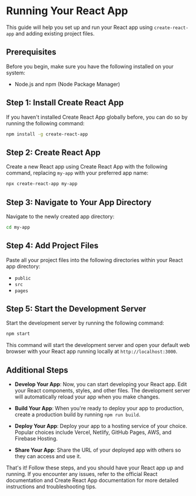 # Running Your React App

This guide will help you set up and run your React app using `create-react-app` and adding existing project files.

## Prerequisites

Before you begin, make sure you have the following installed on your system:

- Node.js and npm (Node Package Manager)

## Step 1: Install Create React App

If you haven't installed Create React App globally before, you can do so by running the following command:

```bash
npm install -g create-react-app
```

## Step 2: Create React App

Create a new React app using Create React App with the following command, replacing `my-app` with your preferred app name:

```bash
npx create-react-app my-app
```

## Step 3: Navigate to Your App Directory

Navigate to the newly created app directory:

```bash
cd my-app
```

## Step 4: Add Project Files

Paste all your project files into the following directories within your React app directory:
- `public`
- `src`
- `pages`

## Step 5: Start the Development Server

Start the development server by running the following command:

```bash
npm start
```

This command will start the development server and open your default web browser with your React app running locally at `http://localhost:3000`.

## Additional Steps

- **Develop Your App**: Now, you can start developing your React app. Edit your React components, styles, and other files. The development server will automatically reload your app when you make changes.
  
- **Build Your App**: When you're ready to deploy your app to production, create a production build by running `npm run build`.

- **Deploy Your App**: Deploy your app to a hosting service of your choice. Popular choices include Vercel, Netlify, GitHub Pages, AWS, and Firebase Hosting.

- **Share Your App**: Share the URL of your deployed app with others so they can access and use it.

That's it! Follow these steps, and you should have your React app up and running. If you encounter any issues, refer to the official React documentation and Create React App documentation for more detailed instructions and troubleshooting tips.
